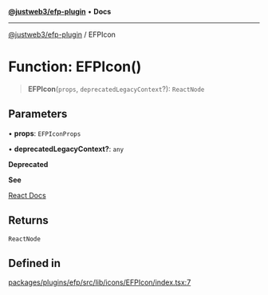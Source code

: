 [**@justweb3/efp-plugin**](../README.md) • **Docs**

***

[@justweb3/efp-plugin](../globals.md) / EFPIcon

# Function: EFPIcon()

> **EFPIcon**(`props`, `deprecatedLegacyContext`?): `ReactNode`

## Parameters

• **props**: `EFPIconProps`

• **deprecatedLegacyContext?**: `any`

**Deprecated**

**See**

[React Docs](https://legacy.reactjs.org/docs/legacy-context.html#referencing-context-in-lifecycle-methods)

## Returns

`ReactNode`

## Defined in

[packages/plugins/efp/src/lib/icons/EFPIcon/index.tsx:7](https://github.com/JustaName-id/JustaName-sdk/blob/dc845c10af242e3ca87d95ef392516ac0bfa8b95/packages/plugins/efp/src/lib/icons/EFPIcon/index.tsx#L7)
